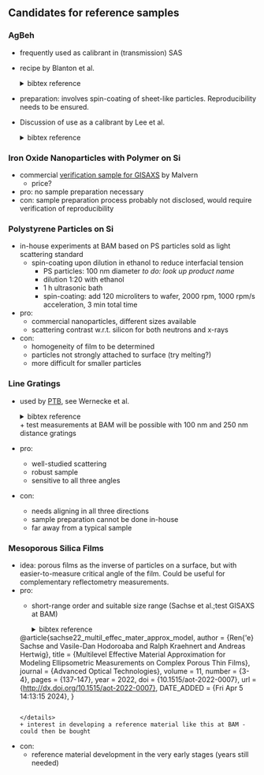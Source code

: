 ## Candidates for reference samples 

### AgBeh 

- frequently used as calibrant in (transmission) SAS
- recipe by Blanton et al.
  <details>
  <summary>bibtex reference</summary>

  ```BibTeX
  @article{blanton00_prepar_silver_behen_coatin_to,
  author =       {T. N. Blanton and C. L. Barnes and M. Lelental},
  title =        {Preparation of Silver Behenate Coatings To Provide
                  Low- To Mid-Angle Diffraction Calibration},
  journal =      {Journal of Applied Crystallography},
  volume =       33,
  number =       1,
  pages =        {172-173},
  year =         2000,
  doi =          {10.1107/s0021889899012388},
  url =          {http://dx.doi.org/10.1107/S0021889899012388},
  DATE_ADDED =   {Fri Sep 6 16:43:15 2024},
  }
  ```

  </details>
- preparation: involves spin-coating of sheet-like
  particles. Reproducibility needs to be ensured. 
- Discussion of use as a calibrant by Lee et al.
  <details>
  <summary>bibtex reference</summary>

  ```BibTeX
  @article{lee06_silver_behen_as_calib_stand,
  author =       {Byeongdu Lee and Chieh-Tsung Lo and Soenke Seifert
                  and Randall E. Winans},
  title =        {Silver Behenate As a Calibration Standard of
                  Grazing-Incidence Small-Angle X-Ray Scattering},
  journal =      {Journal of Applied Crystallography},
  volume =       39,
  number =       5,
  pages =        {749-751},
  year =         2006,
  doi =          {10.1107/s0021889806031244},
  url =          {http://dx.doi.org/10.1107/S0021889806031244},
  DATE_ADDED =   {Fri Sep 6 16:39:47 2024},
  }
  ```
  
  </details>

### Iron Oxide Nanoparticles with Polymer on Si 

- commercial [verification sample for GISAXS](https://mystore.malvernpanalytical.com/mystore/s/de/product/verif-sample-gisaxs/01t0Y000006V5IFQA0) by Malvern 
  + price?
- pro: no sample preparation necessary
- con: sample preparation process probably not disclosed, would
  require verification of reproducibility

### Polystyrene Particles on Si 

- in-house experiments at BAM based on PS particles sold as light
  scattering standard
  + spin-coating upon dilution in ethanol to reduce interfacial tension 
    + PS particles: 100 nm diameter *to do: look up product name*
    + dilution 1:20 with ethanol
    + 1 h ultrasonic bath
    + spin-coating: add 120 microliters to wafer, 2000 rpm, 1000 rpm/s acceleration, 3 min total time
- pro: 
  + commercial nanoparticles, different sizes available
  + scattering contrast w.r.t. silicon for both neutrons and x-rays
- con: 
  + homogeneity of film to be determined 
  + particles not strongly attached to surface (try melting?)
  + more difficult for smaller particles

### Line Gratings 

- used by [PTB](https://www.ptb.de/cms/en.html), see Wernecke et al.
  <details>
  
  <summary>bibtex reference</summary>

  ```BibTeX
  @article{wernecke12_direc_struc_charac_line_gratin,
  author =	 {Jan Wernecke and Frank Scholze and Michael Krumrey},
  title =	 {Direct Structural Characterisation of Line Gratings
                  With Grazing Incidence Small-Angle X-Ray Scattering},
  journal =	 {Review of Scientific Instruments},
  volume =	 83,
  number =	 10,
  pages =	 {nil},
  year =	 2012,
  doi =		 {10.1063/1.4758283},
  url =		 {http://dx.doi.org/10.1063/1.4758283},
  DATE_ADDED =	 {Thu Jul 4 13:33:10 2024},
  }
  ```
  
  </details>
  + test measurements at BAM will be possible with 100 nm and 250 nm
    distance gratings 
- pro: 
  + well-studied scattering
  + robust sample 
  + sensitive to all three angles 
- con: 
  + needs aligning in all three directions
  + sample preparation cannot be done in-house 
  + far away from a typical sample 

### Mesoporous Silica Films 

- idea: porous films as the inverse of particles on a surface, but
  with easier-to-measure critical angle of the film. Could be useful
  for complementary reflectometry measurements. 
- pro: 
  + short-range order and suitable size range (Sachse et al.;test GISAXS at BAM)
    <details> 
    <summary>bibtex reference</summary>

    ```BibTeX
  @article{sachse22_multil_effec_mater_approx_model,
  author =	 {Ren{\'e} Sachse and Vasile-Dan Hodoroaba and Ralph
                  Kraehnert and Andreas Hertwig},
  title =	 {Multilevel Effective Material Approximation for
                  Modeling Ellipsometric Measurements on Complex
                  Porous Thin Films},
  journal =	 {Advanced Optical Technologies},
  volume =	 11,
  number =	 {3-4},
  pages =	 {137-147},
  year =	 2022,
  doi =		 {10.1515/aot-2022-0007},
  url =		 {http://dx.doi.org/10.1515/aot-2022-0007},
  DATE_ADDED =	 {Fri Apr 5 14:13:15 2024},
    }
    ```

    </details>
  + interest in developing a reference material like this at BAM - could then be bought
- con:
  + reference material development in the very early stages (years
    still needed)
